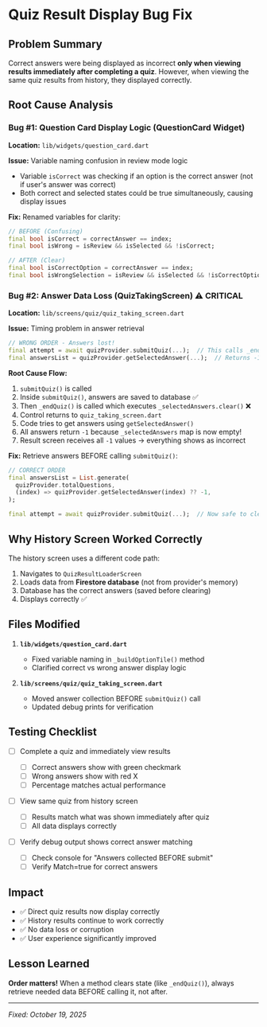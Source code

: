 # Quiz Result Display Bug Fix

## Problem Summary

Correct answers were being displayed as incorrect **only when viewing results immediately after completing a quiz**. However, when viewing the same quiz results from history, they displayed correctly.

## Root Cause Analysis

### Bug #1: Question Card Display Logic (QuestionCard Widget)

**Location:** `lib/widgets/question_card.dart`

**Issue:** Variable naming confusion in review mode logic

- Variable `isCorrect` was checking if an option is the correct answer (not if user's answer was correct)
- Both correct and selected states could be true simultaneously, causing display issues

**Fix:** Renamed variables for clarity:

```dart
// BEFORE (Confusing)
final bool isCorrect = correctAnswer == index;
final bool isWrong = isReview && isSelected && !isCorrect;

// AFTER (Clear)
final bool isCorrectOption = correctAnswer == index;
final bool isWrongSelection = isReview && isSelected && !isCorrectOption;
```

### Bug #2: Answer Data Loss (QuizTakingScreen) ⚠️ **CRITICAL**

**Location:** `lib/screens/quiz/quiz_taking_screen.dart`

**Issue:** Timing problem in answer retrieval

```dart
// WRONG ORDER - Answers lost!
final attempt = await quizProvider.submitQuiz(...);  // This calls _endQuiz() which clears answers
final answersList = quizProvider.getSelectedAnswer(...);  // Returns -1 for all questions!
```

**Root Cause Flow:**

1. `submitQuiz()` is called
2. Inside `submitQuiz()`, answers are saved to database ✅
3. Then `_endQuiz()` is called which executes `_selectedAnswers.clear()` ❌
4. Control returns to `quiz_taking_screen.dart`
5. Code tries to get answers using `getSelectedAnswer()`
6. All answers return `-1` because `_selectedAnswers` map is now empty!
7. Result screen receives all `-1` values → everything shows as incorrect

**Fix:** Retrieve answers BEFORE calling `submitQuiz()`:

```dart
// CORRECT ORDER
final answersList = List.generate(
  quizProvider.totalQuestions,
  (index) => quizProvider.getSelectedAnswer(index) ?? -1,
);

final attempt = await quizProvider.submitQuiz(...);  // Now safe to clear answers
```

## Why History Screen Worked Correctly

The history screen uses a different code path:

1. Navigates to `QuizResultLoaderScreen`
2. Loads data from **Firestore database** (not from provider's memory)
3. Database has the correct answers (saved before clearing)
4. Displays correctly ✅

## Files Modified

1. **`lib/widgets/question_card.dart`**

   - Fixed variable naming in `_buildOptionTile()` method
   - Clarified correct vs wrong answer display logic

2. **`lib/screens/quiz/quiz_taking_screen.dart`**
   - Moved answer collection BEFORE `submitQuiz()` call
   - Updated debug prints for verification

## Testing Checklist

- [ ] Complete a quiz and immediately view results
  - [ ] Correct answers show with green checkmark
  - [ ] Wrong answers show with red X
  - [ ] Percentage matches actual performance
- [ ] View same quiz from history screen

  - [ ] Results match what was shown immediately after quiz
  - [ ] All data displays correctly

- [ ] Verify debug output shows correct answer matching
  - [ ] Check console for "Answers collected BEFORE submit"
  - [ ] Verify Match=true for correct answers

## Impact

- ✅ Direct quiz results now display correctly
- ✅ History results continue to work correctly
- ✅ No data loss or corruption
- ✅ User experience significantly improved

## Lesson Learned

**Order matters!** When a method clears state (like `_endQuiz()`), always retrieve needed data BEFORE calling it, not after.

---

_Fixed: October 19, 2025_
